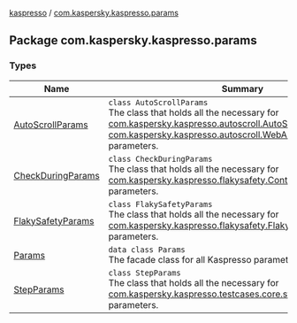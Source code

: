 [kaspresso](../index.md) / [com.kaspersky.kaspresso.params](./index.md)

## Package com.kaspersky.kaspresso.params

### Types

| Name | Summary |
|---|---|
| [AutoScrollParams](-auto-scroll-params/index.md) | `class AutoScrollParams`<br>The class that holds all the necessary for [com.kaspersky.kaspresso.autoscroll.AutoScrollProviderImpl](../com.kaspersky.kaspresso.autoscroll/-auto-scroll-provider-impl/index.md) and [com.kaspersky.kaspresso.autoscroll.WebAutoScrollProviderImpl](../com.kaspersky.kaspresso.autoscroll/-web-auto-scroll-provider-impl/index.md) parameters. |
| [CheckDuringParams](-check-during-params/index.md) | `class CheckDuringParams`<br>The class that holds all the necessary for [com.kaspersky.kaspresso.flakysafety.ContinuouslyProviderImpl](../com.kaspersky.kaspresso.flakysafety/-check-during-provider-impl/index.md) parameters. |
| [FlakySafetyParams](-flaky-safety-params/index.md) | `class FlakySafetyParams`<br>The class that holds all the necessary for [com.kaspersky.kaspresso.flakysafety.FlakySafetyProviderImpl](../com.kaspersky.kaspresso.flakysafety/-flaky-safety-provider-impl/index.md) parameters. |
| [Params](-params/index.md) | `data class Params`<br>The facade class for all Kaspresso parameters. |
| [StepParams](-step-params/index.md) | `class StepParams`<br>The class that holds all the necessary for [com.kaspersky.kaspresso.testcases.core.step.StepsManager](#) parameters. |
